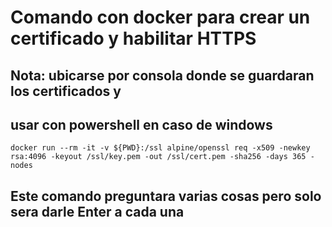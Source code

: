# Comando con docker para crear un certificado y habilitar HTTPS

## Nota: ubicarse por consola donde se guardaran los certificados y
## usar con powershell en caso de windows

```
docker run --rm -it -v ${PWD}:/ssl alpine/openssl req -x509 -newkey rsa:4096 -keyout /ssl/key.pem -out /ssl/cert.pem -sha256 -days 365 -nodes
```

## Este comando preguntara varias cosas pero solo sera darle Enter a cada una

